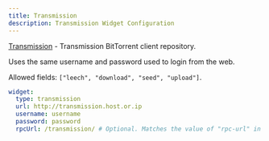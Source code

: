 ```yaml
---
title: Transmission
description: Transmission Widget Configuration
---
```


[Transmission](https://github.com/transmission/transmission) - Transmission BitTorrent client repository.

Uses the same username and password used to login from the web.

Allowed fields: `["leech", "download", "seed", "upload"]`.

```yaml
widget:
  type: transmission
  url: http://transmission.host.or.ip
  username: username
  password: password
  rpcUrl: /transmission/ # Optional. Matches the value of "rpc-url" in your Transmission's settings.json file
```
